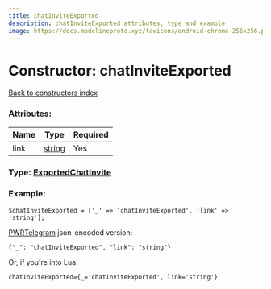 ```yaml
---
title: chatInviteExported
description: chatInviteExported attributes, type and example
image: https://docs.madelineproto.xyz/favicons/android-chrome-256x256.png
---
```

# Constructor: chatInviteExported  
[Back to constructors index](index.md)



### Attributes:

| Name     |    Type       | Required |
|----------|---------------|----------|
|link|[string](../types/string.md) | Yes|



### Type: [ExportedChatInvite](../types/ExportedChatInvite.md)


### Example:

```
$chatInviteExported = ['_' => 'chatInviteExported', 'link' => 'string'];
```  

[PWRTelegram](https://pwrtelegram.xyz) json-encoded version:

```
{"_": "chatInviteExported", "link": "string"}
```


Or, if you're into Lua:  


```
chatInviteExported={_='chatInviteExported', link='string'}

```


